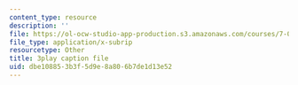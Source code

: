 ```yaml
---
content_type: resource
description: ''
file: https://ol-ocw-studio-app-production.s3.amazonaws.com/courses/7-016-introductory-biology-fall-2018/dbe108853b3f5d9e8a806b7de1d13e52_SA8dRTq3qUA.vtt
file_type: application/x-subrip
resourcetype: Other
title: 3play caption file
uid: dbe10885-3b3f-5d9e-8a80-6b7de1d13e52
---
```

